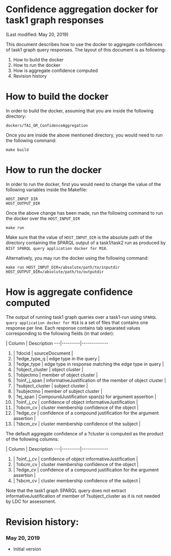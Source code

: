 # Confidence aggregation docker for task1 graph responses

(Last modified: May 20, 2019)

This document describes how to use the docker to aggregate confidences of task1 graph query responses. The layout of this document is as following:

  1. How to build the docker
  2. How to run the docker
  3. How is aggregate confidence computed
  4. Revision history

# How to build the docker

In order to build the docker, assuming that you are inside the following directory:

`dockers/TA1_GR_ConfidenceAggregation`

Once you are inside the above mentioned directory, you would need to run the following command:

~~~
make build
~~~

# How to run the docker

In order to run the docker, first you would need to change the value of the following variables inside the Makefile:

~~~
HOST_INPUT_DIR
HOST_OUTPUT_DIR
~~~

Once the above change has been made, run the following command to run the docker over the `HOST_INPUT_DIR`

~~~
make run
~~~

Make sure that the value of `HOST_INPUT_DIR` is the absolute path of the directory containing the SPARQL output of a task1/task2 run as produced by `NIST SPARQL query application docker for M18`.

Alternatively, you may run the docker using the following command:

~~~
make run HOST_INPUT_DIR=/absolute/path/to/inputdir HOST_OUTPUT_DIR=/absolute/path/to/outputdir
~~~

# How is aggregate confidence computed

The output of running task1 graph queries over a task1-run using `SPARQL query application docker for M18` is a set of files that contains one response per line. Each response contains tab separated values corresponding to the following fields (in that order):

| Column  | Description
---|---------|-------------
1. |        ?docid         |  sourceDocument |
2. |        ?edge_type_q   |  edge type in the query |
3. |        ?edge_type     |  edge type in response matching the edge type in query |
4. |        ?object_cluster  |  object cluster |
5. |        ?objectmo      |  member of object cluster |
6. |        ?oinf_j_span   |  informativeJustification of the member of object cluster |
7. |        ?subject_cluster  |  subject cluster |
8. |        ?subjectmo     |  member of subject cluster |
9. |        ?ej_span       |  CompoundJustification span(s) for argument assertion |
10. |        ?oinf_j_cv     |  confidence of object informativeJustification |
11. |        ?obcm_cv       |  cluster membership confidence of the object |
12. |        ?edge_cv       |  confidence of a compound justification for the argument assertion |
13. |        ?sbcm_cv       |  cluster membership confidence of the subject |

The default aggregate confidence of a ?cluster is computed as the product of the following columns:

| Column  | Description
---|---------|-------------
1. |        ?oinf_j_cv     |  confidence of object informativeJustification |
2. |        ?obcm_cv       |  cluster membership confidence of the object |
3. |        ?edge_cv       |  confidence of a compound justification for the argument assertion |
4. |        ?sbcm_cv       |  cluster membership confidence of the subject |

Note that the task1 graph SPARQL query does not extract informativeJustification of member of ?subject_cluster as it is not needed by LDC for assessment.

# Revision history:
### May 20, 2019
  * Initial version
